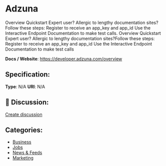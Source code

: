 # Adzuna


Overview Quickstart Expert user? Allergic to lengthy documentation sites?Follow these steps: Register to receive an app_key and app_id Use the Interactive Endpoint Documentation to make test calls. Overview Quickstart Expert user? Allergic to lengthy documentation sites?Follow these steps: Register to receive an app_key and app_id Use the Interactive Endpoint Documentation to make test calls

**Docs / Website**: https://developer.adzuna.com/overview

## Specification:
**Type**:  N/A 
**URI**:  N/A 

## 💬 Discussion:
[Create discussion](https://github.com/apis-list/apis-list/discussions/new)

## Categories:
- [Business](https://github.com/apis-list/apis-list#business)
- [Jobs](https://github.com/apis-list/apis-list#jobs)
- [News & Feeds](https://github.com/apis-list/apis-list#news-and-feeds)
- [Marketing](https://github.com/apis-list/apis-list#marketing)



